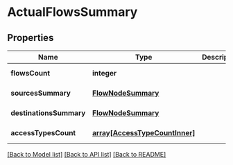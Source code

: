 # ActualFlowsSummary

## Properties
Name | Type | Description | Notes
------------ | ------------- | ------------- | -------------
**flowsCount** | **integer** |  | [default to null]
**sourcesSummary** | [**FlowNodeSummary**](FlowNodeSummary.md) |  | [default to null]
**destinationsSummary** | [**FlowNodeSummary**](FlowNodeSummary.md) |  | [default to null]
**accessTypesCount** | [**array[AccessTypeCountInner]**](AccessTypeCountInner.md) |  | [default to null]

[[Back to Model list]](../README.md#documentation-for-models) [[Back to API list]](../README.md#documentation-for-api-endpoints) [[Back to README]](../README.md)


